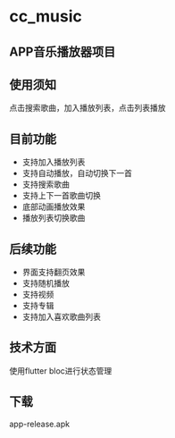 # cc_music

## APP音乐播放器项目

## 使用须知
点击搜索歌曲，加入播放列表，点击列表播放


## 目前功能
* 支持加入播放列表
* 支持自动播放，自动切换下一首
* 支持搜索歌曲
* 支持上下一首歌曲切换
* 底部动画播放效果
* 播放列表切换歌曲

## 后续功能
* 界面支持翻页效果
* 支持随机播放
* 支持视频
* 支持专辑
* 支持加入喜欢歌曲列表

## 技术方面
使用flutter bloc进行状态管理


## 下载
app-release.apk
